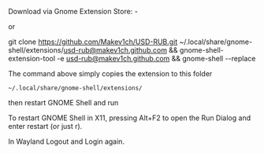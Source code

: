 Download via Gnome Extension Store: -

or

git clone https://github.com/Makev1ch/USD-RUB.git ~/.local/share/gnome-shell/extensions/usd-rub@makev1ch.github.com && gnome-shell-extension-tool -e usd-rub@makev1ch.github.com && gnome-shell --replace



The command above simply copies the extension to this folder
```
~/.local/share/gnome-shell/extensions/
```
then restart GNOME Shell and run

To restart GNOME Shell in X11, pressing Alt+F2 to open the Run Dialog and enter restart 
(or just r). 

In Wayland Logout and Login again.
